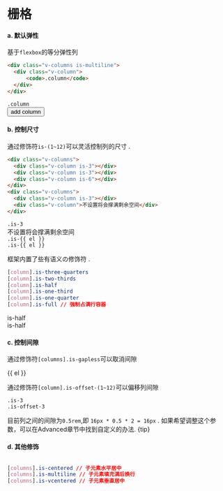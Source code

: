 # 栅格

#### a. 默认弹性

基于`flexbox`的等分弹性列

```html
<div class="v-columns is-multiline">
  <div class="v-column">
      <code>.column</code>
  </div>
</div>
```

<div class="v-columns is-multiline">
  <div class="v-column sd-grid-column" v-for="el in flexCols">
    <span class="sd-grid-block">
      <code>.column</code>
    </span>
  </div>
</div>
<button class="v-btn is-small is-light" @click="flexCols.push(true)">add column</button>  

#### b. 控制尺寸

通过修饰符`is-(1~12)`可以灵活控制列的尺寸 .

```html
<div class="v-columns">
  <div class="v-column is-3"></div>
  <div class="v-column is-3"></div>
  <div class="v-column is-6"></div>
</div>
<div class="v-columns">
  <div class="v-column is-3"></div>
  <div class="v-column">不设置将会撑满剩余空间</div>
</div>

```

<div class="v-container">
  <div class="v-columns">
    <div class="v-column is-3">
        <span class="sd-grid-block">
            <code>.is-3</code>
        </span>
    </div>
    <div class="v-column">
        <span class="sd-grid-block">
          不设置将会撑满剩余空间
        </span>
    </div>
  </div>

  <div class="v-columns">
    <div class="v-column sd-grid-column"
         :class="`is-${el}`"
         v-for="el in grids[0]">
      <span class="sd-grid-block">
        <code>.is-{{ el }}</code>
      </span>
    </div>
  </div>

  <div class="v-columns">
    <div class="v-column sd-grid-column"
         :class="`is-${el}`"
         v-for="el in grids[1]"
    >
        <span class="sd-grid-block">
          <code>.is-{{ el }}</code>
        </span>
    </div>
  </div>
</div>

框架内置了些有语义の修饰符 .

```css
[column].is-three-quarters
[column].is-two-thirds
[column].is-half
[column].is-one-third
[column].is-one-quarter
[column].is-full // 强制占满行容器
```

<div class="v-columns">
  <div class="v-column is-half sd-grid-column">
    <span class="sd-grid-block">
      is-half
    </span>
  </div>
  <div class="v-column is-half sd-grid-column">
    <span class="sd-grid-block">
      is-half
    </span>
  </div>
</div>

#### c. 控制间隙

通过修饰符`[columns].is-gapless`可以取消间隙

<div class="v-columns is-gapless">
  <div class="v-column sd-grid-column"
       v-for="el in cols">
    <span class="sd-grid-block">
      {{ el }}
    </span>
  </div>
</div>


通过修饰符`[column].is-offset-(1~12)`可以偏移列间隙

<div class="v-columns">
  <div class="v-column sd-grid-column is-3">
    <span class="sd-grid-block">
        <code>.is-3</code>
    </span>
  </div>
  <div class="v-column sd-grid-column is-offset-3">
    <span class="sd-grid-block">
        <code>.is-offset-3</code>
    </span>
  </div>

</div>

目前列之间的间隙为`0.5rem`,即 `16px * 0.5 * 2 = 16px` . 如果希望调整这个参数，可以在Advanced章节中找到自定义的办法.
{tip}


#### d. 其他修饰

```css

[columns].is-centered // 子元素水平居中
[columns].is-multiline // 子元素填充满后换行
[columns].is-vcentered // 子元素垂直居中

```

<script>
  export default {
    data () {
      return {
        flexCols: [1, 1],
        cols: Array.from({length: 12}).map((n, i) => (i + 1)),
        grids: [
          [2, 3, 7],
          [3, 3, 6]
        ]
      }
    }
  }
</script>

<style lang="scss" type="text/scss">
  @import "~root/scss/pre";

  .sd-grid-block {
    display: block;
    padding: 35px 15px;
    text-align: center;
    background-color: $light;
  }
</style>
